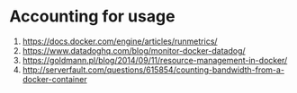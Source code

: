 # Accounting for usage


1. https://docs.docker.com/engine/articles/runmetrics/
2. https://www.datadoghq.com/blog/monitor-docker-datadog/
3. https://goldmann.pl/blog/2014/09/11/resource-management-in-docker/
4. http://serverfault.com/questions/615854/counting-bandwidth-from-a-docker-container